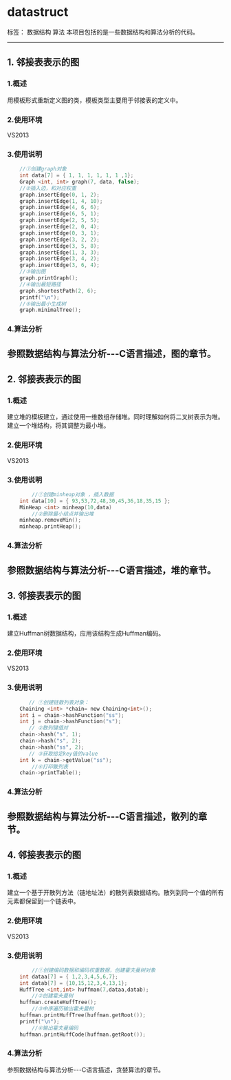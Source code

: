 # datastruct

标签： 数据结构 算法
本项目包括的是一些数据结构和算法分析的代码。

----------
## 1. 邻接表表示的图
### 1.概述
用模板形式重新定义图的类，模板类型主要用于邻接表的定义中。
### 2.使用环境
VS2013
### 3.使用说明

```C
    //①创建graph对象
    int data[7] = { 1, 1, 1, 1, 1, 1 ,1};
	Graph <int, int> graph(7, data, false);
	//②插入边，和对应权重
    graph.insertEdge(0, 1, 2);
	graph.insertEdge(1, 4, 10);
	graph.insertEdge(4, 6, 6);
	graph.insertEdge(6, 5, 1);
	graph.insertEdge(2, 5, 5);
	graph.insertEdge(2, 0, 4);
	graph.insertEdge(0, 3, 1);
	graph.insertEdge(3, 2, 2);
	graph.insertEdge(3, 5, 8);
	graph.insertEdge(1, 3, 3);
	graph.insertEdge(3, 4, 2);
	graph.insertEdge(3, 6, 4);
	//③输出图
    graph.printGraph();
	//④输出最短路径
    graph.shortestPath(2, 6);
	printf("\n");
	//⑤输出最小生成树
	graph.minimalTree();
```
### 4.算法分析
参照数据结构与算法分析---C语言描述，图的章节。
----------
## 2. 邻接表表示的图
### 1.概述
建立堆的模板建立，通过使用一维数组存储堆。同时理解如何将二叉树表示为堆。建立一个堆结构，将其调整为最小堆。
### 2.使用环境
VS2013
### 3.使用说明
```C
        //①创建minheap对象 ，插入数据
    int data[10] = { 93,53,72,48,30,45,36,18,35,15 };
	MinHeap <int> minheap(10,data)
        //②删除最小结点并输出堆
	minheap.removeMin();
	minheap.printHeap();
```
### 4.算法分析
参照数据结构与算法分析---C语言描述，堆的章节。
----------
## 3. 邻接表表示的图
### 1.概述
建立Huffman树数据结构，应用该结构生成Huffman编码。
### 2.使用环境
VS2013
### 3.使用说明
```C
       // ①创建链散列表对象：
    Chaining <int> *chain= new Chaining<int>();
	int i = chain->hashFunction("ss");
	int j = chain->hashFunction("s");
       // ②散列键值对	
    chain->hash("s", 1);
	chain->hash("s", 2);
	chain->hash("ss", 2);
       // ③获取给定key值的value
	int k = chain->getValue("ss");
        //④打印散列表	
    chain->printTable();

```
### 4.算法分析
参照数据结构与算法分析---C语言描述，散列的章节。
----------
## 4. 邻接表表示的图
### 1.概述
建立一个基于开散列方法（链地址法）的散列表数据结构。散列到同一个值的所有元素都保留到一个链表中。
### 2.使用环境
VS2013
### 3.使用说明
```C
        //①创建编码数据和编码权重数据，创建霍夫曼树对象
    int dataa[7] = { 1,2,3,4,5,6,7};
	int datab[7] = {10,15,12,3,4,13,1};
	HuffTree <int,int> huffman(7,dataa,datab);
        //②创建霍夫曼树	
    huffman.createHuffTree();
        //③中序遍历输出霍夫曼树
	huffman.printHuffTree(huffman.getRoot());
	printf("\n");
        //④输出霍夫曼编码
	huffman.printHuffCode(huffman.getRoot());


```
### 4.算法分析
参照数据结构与算法分析---C语言描述，贪婪算法的章节。







